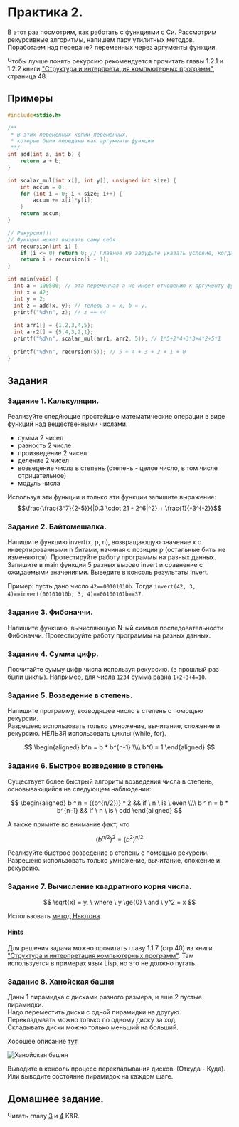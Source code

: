 # Практика 2.

В этот раз посмотрим, как работать с функциями с Си. Рассмотрим рекурсивные алгоритмы, напишем пару утилитных методов. Поработаем над передачей переменных через аргументы функции.

Чтобы лучше понять рекурсию рекомендуется прочитать главы 1.2.1 и 1.2.2 книги ["Структура и интерпретация компьютерных программ"](http://newstar.rinet.ru/~goga/sicp/sicp.pdf), страница 48.

## Примеры

```c
#include<stdio.h>

/**
 * В этих переменных копии переменных, 
 * которые были переданы как аргументы функции
 **/
int add(int a, int b) {
    return a + b;
}

int scalar_mul(int x[], int y[], unsigned int size) {
    int accum = 0;
    for (int i = 0; i < size; i++) {
        accum += x[i]*y[i];
    }
    return accum;
}

// Рекурсия!!!
// Функция может вызвать саму себя.
int recursion(int i) {
    if (i <= 0) return 0; // Главное не забудьте указать условие, когда надо остановиться.
    return i + recursion(i - 1);
}

int main(void) {
  int a = 100500; // эта переменная a не имеет отношению к аргументу функции add 
  int x = 42;
  int y = 2;
  int z = add(x, y); // теперь a = x, b = y.
  printf("%d\n", z); // z == 44
  
  int arr1[] = {1,2,3,4,5};
  int arr2[] = {5,4,3,2,1};
  printf("%d\n", scalar_mul(arr1, arr2, 5)); // 1*5+2*4+3*3+4*2+5*1
  
  printf("%d\n", recursion(5)); // 5 + 4 + 3 + 2 + 1 + 0
}
```

## Задания

### Задание 1. Калькуляции.

Реализуйте следйющие простейшие математические операции в виде функций над вещественными числами.

- сумма 2 чисел
- разность 2 числе
- произведение 2 чисел
- деление 2 чисел
- возведение числа в степень (степень - целое число, в том числе отрицательное)
- модуль числа

Используя эти функции и только эти функции запишите выражение:
$$\frac{\frac{3^7}{2-5}}{|0.3 \cdot 21 - 2^6|^2} + \frac{1}{-3^{-2}}$$

### Задание 2. Байтомешалка.

Напишите функцию invert(x, p, n), возвращающую значение x с инвертированными n битами, начиная с позиции p (остальные биты не изменяются). Протестируйте работу программы на разных данных. Запишите в main функции 5 разных вызово invert и сравнение с ожидаемыми значениями. Выведите в консоль результаты invert.

Пример: пусть дано число `42==00101010b`. Тогда `invert(42, 3, 4)==invert(00101010b, 3, 4)==00100101b==37`.

### Задание 3. Фибоначчи.

Напишите функцию, вычисляющую N-ый символ последовательности Фибоначчи. Протестируйте работу программы на разных данных.

### Задание 4. Сумма цифр.

Посчитайте сумму цифр числа используя рекурсию. (в прошлый раз были циклы). Например, для числа `1234` сумма равна `1+2+3+4=10`.

### Задание 5. Возведение в степень.

Напишите программу, возводящее число в степень с помощью рекурсии.  
Разрешено использовать только умножение, вычитание, сложение и рекурсию. НЕЛЬЗЯ использовать циклы (while, for).

$$
\begin{aligned}
b^n = b * b^{n-1} \\\\
b^0 = 1
\end{aligned}
$$

### Задание 6. Быстрое возведение в степень

Существует более быстрый алгоритм возведения числа в степень, основывающийся на следующем наблюдении:

$$
\begin{aligned}
b ^ n = {(b^{n/2})} ^ 2 && if \ n \ is \ even \\\\
b ^ n = b * b^{n-1} && if \ n \ is \ odd
\end{aligned}
$$

А также примите во внимание факт, что

$$
(b^{n/2})^2 = (b^2) ^ {n/2}
$$

Реализуйте быстрое возведение в степень с помощью рекурсии.  
Разрешено использовать только умножение, вычитание, сложение и рекурсию.

### Задание 7. Вычисление квадратного корня числа.

$$ \sqrt{x} = y, \ where \ y \ge{0} \ and \ y^2 = x $$

Использовать [метод Ньютона](https://ru.wikipedia.org/wiki/Метод_Ньютона).

#### Hints

Для решения задачи можно прочитать главу 1.1.7 \(стр 40\) из книги ["Структура и интерпретация компьютерных программ"](http://newstar.rinet.ru/~goga/sicp/sicp.pdf). Там используется в примерах язык Lisp, но это не должно пугать.

### Задание 8. Ханойская башня

Даны 1 пирамидка с дисками разного размера, и еще 2 пустые пирамидки.   
Надо переместить диски с одной пирамидки на другую.   
Перекладывать можно только по одному диску за ход.   
Складывать диски можно только меньший на больший.

Хорошее описание [тут](https://m.habrahabr.ru/post/200758/).

![Ханойская башня](https://habrastorage.org/getpro/habr/post_images/acb/9ab/caf/acb9abcaf951f040ff7a367e7b1458d7.gif)

Выводите в консоль процесс перекладывания дисков. (Откуда - Куда). Или выводите состояние пирамидок на каждом шаге.

## Домашнее задание.

Читать главу [3](http://givi.olnd.ru/kr2/03.html) и [4](http://givi.olnd.ru/kr2/04.html) K&R.
